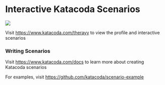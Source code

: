 # Interactive Katacoda Scenarios

[![](http://shields.katacoda.com/katacoda/therayy/count.svg)](https://www.katacoda.com/therayy "Get your profile on Katacoda.com")

Visit https://www.katacoda.com/therayy to view the profile and interactive scenarios

### Writing Scenarios
Visit https://www.katacoda.com/docs to learn more about creating Katacoda scenarios

For examples, visit https://github.com/katacoda/scenario-example
